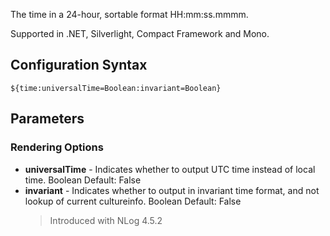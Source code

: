 The time in a 24-hour, sortable format HH:mm:ss.mmmm. 

Supported in .NET, Silverlight, Compact Framework and Mono.

## Configuration Syntax
```
${time:universalTime=Boolean:invariant=Boolean}
```

## Parameters
### Rendering Options
* **universalTime** - Indicates whether to output UTC time instead of local time. Boolean Default: False
* **invariant** - Indicates whether to output in invariant time format, and not lookup of current cultureinfo. Boolean Default: False
  > Introduced with NLog 4.5.2